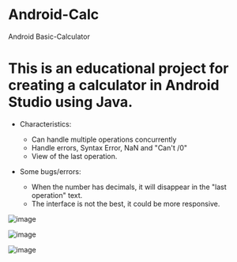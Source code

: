 # Android-Calc
Android Basic-Calculator

# This is an educational project for creating a calculator in Android Studio using Java.
* Characteristics: 
   * Can handle multiple operations concurrently
   * Handle errors, Syntax Error, NaN and "Can't /0" 
   * View of the last operation.

* Some bugs/errors:
   * When the number has decimals, it will disappear in the "last operation" text.
   * The interface is not the best, it could be more responsive.

![image](https://github.com/SergioLKG/Android-Calc/assets/87675908/69ed96ca-e6dc-4f19-9cf6-cf7c9f73ee2e)

![image](https://github.com/SergioLKG/Android-Calc/assets/87675908/2cc9fe6b-680f-4520-a7e7-0e9d66e3a8b7)

![image](https://github.com/SergioLKG/Android-Calc/assets/87675908/27915746-5614-460a-baa6-6f16991b3528)

